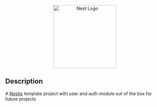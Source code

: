 <p align="center">
  <a href="http://nestjs.com/" target="blank"><img src="https://nestjs.com/img/logo-small.svg" width="200" alt="Nest Logo" /></a>
</p>


## Description

A [Nestjs](https://github.com/nestjs/nest) template project with user and auth module out of the box for future projects
